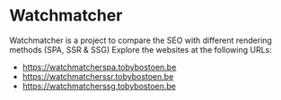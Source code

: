 # Watchmatcher
Watchmatcher is a project to compare the SEO with different rendering methods (SPA, SSR &amp; SSG)
Explore the websites at the following URLs:

- https://watchmatcherspa.tobybostoen.be
- https://watchmatcherssr.tobybostoen.be
- https://watchmatcherssg.tobybostoen.be
